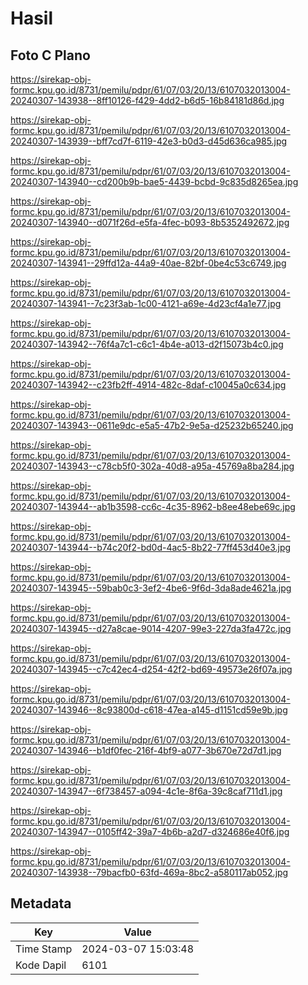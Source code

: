 # Hasil

## Foto C Plano

https://sirekap-obj-formc.kpu.go.id/8731/pemilu/pdpr/61/07/03/20/13/6107032013004-20240307-143938--8ff10126-f429-4dd2-b6d5-16b84181d86d.jpg

https://sirekap-obj-formc.kpu.go.id/8731/pemilu/pdpr/61/07/03/20/13/6107032013004-20240307-143939--bff7cd7f-6119-42e3-b0d3-d45d636ca985.jpg

https://sirekap-obj-formc.kpu.go.id/8731/pemilu/pdpr/61/07/03/20/13/6107032013004-20240307-143940--cd200b9b-bae5-4439-bcbd-9c835d8265ea.jpg

https://sirekap-obj-formc.kpu.go.id/8731/pemilu/pdpr/61/07/03/20/13/6107032013004-20240307-143940--d071f26d-e5fa-4fec-b093-8b5352492672.jpg

https://sirekap-obj-formc.kpu.go.id/8731/pemilu/pdpr/61/07/03/20/13/6107032013004-20240307-143941--29ffd12a-44a9-40ae-82bf-0be4c53c6749.jpg

https://sirekap-obj-formc.kpu.go.id/8731/pemilu/pdpr/61/07/03/20/13/6107032013004-20240307-143941--7c23f3ab-1c00-4121-a69e-4d23cf4a1e77.jpg

https://sirekap-obj-formc.kpu.go.id/8731/pemilu/pdpr/61/07/03/20/13/6107032013004-20240307-143942--76f4a7c1-c6c1-4b4e-a013-d2f15073b4c0.jpg

https://sirekap-obj-formc.kpu.go.id/8731/pemilu/pdpr/61/07/03/20/13/6107032013004-20240307-143942--c23fb2ff-4914-482c-8daf-c10045a0c634.jpg

https://sirekap-obj-formc.kpu.go.id/8731/pemilu/pdpr/61/07/03/20/13/6107032013004-20240307-143943--0611e9dc-e5a5-47b2-9e5a-d25232b65240.jpg

https://sirekap-obj-formc.kpu.go.id/8731/pemilu/pdpr/61/07/03/20/13/6107032013004-20240307-143943--c78cb5f0-302a-40d8-a95a-45769a8ba284.jpg

https://sirekap-obj-formc.kpu.go.id/8731/pemilu/pdpr/61/07/03/20/13/6107032013004-20240307-143944--ab1b3598-cc6c-4c35-8962-b8ee48ebe69c.jpg

https://sirekap-obj-formc.kpu.go.id/8731/pemilu/pdpr/61/07/03/20/13/6107032013004-20240307-143944--b74c20f2-bd0d-4ac5-8b22-77ff453d40e3.jpg

https://sirekap-obj-formc.kpu.go.id/8731/pemilu/pdpr/61/07/03/20/13/6107032013004-20240307-143945--59bab0c3-3ef2-4be6-9f6d-3da8ade4621a.jpg

https://sirekap-obj-formc.kpu.go.id/8731/pemilu/pdpr/61/07/03/20/13/6107032013004-20240307-143945--d27a8cae-9014-4207-99e3-227da3fa472c.jpg

https://sirekap-obj-formc.kpu.go.id/8731/pemilu/pdpr/61/07/03/20/13/6107032013004-20240307-143945--c7c42ec4-d254-42f2-bd69-49573e26f07a.jpg

https://sirekap-obj-formc.kpu.go.id/8731/pemilu/pdpr/61/07/03/20/13/6107032013004-20240307-143946--8c93800d-c618-47ea-a145-d1151cd59e9b.jpg

https://sirekap-obj-formc.kpu.go.id/8731/pemilu/pdpr/61/07/03/20/13/6107032013004-20240307-143946--b1df0fec-216f-4bf9-a077-3b670e72d7d1.jpg

https://sirekap-obj-formc.kpu.go.id/8731/pemilu/pdpr/61/07/03/20/13/6107032013004-20240307-143947--6f738457-a094-4c1e-8f6a-39c8caf711d1.jpg

https://sirekap-obj-formc.kpu.go.id/8731/pemilu/pdpr/61/07/03/20/13/6107032013004-20240307-143947--0105ff42-39a7-4b6b-a2d7-d324686e40f6.jpg

https://sirekap-obj-formc.kpu.go.id/8731/pemilu/pdpr/61/07/03/20/13/6107032013004-20240307-143938--79bacfb0-63fd-469a-8bc2-a580117ab052.jpg


## Metadata

| Key        | Value               |
| ---------- | ------------------- |
| Time Stamp | 2024-03-07 15:03:48 |
| Kode Dapil | 6101                |



